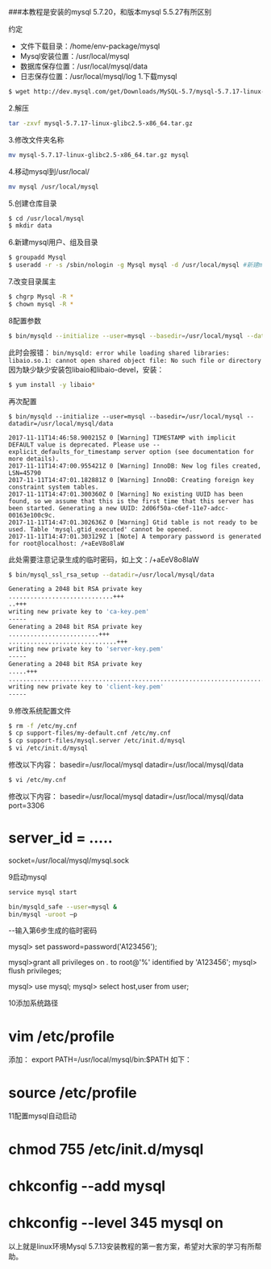 ###本教程是安装的mysql 5.7.20，和版本mysql 5.5.27有所区别

约定
- 文件下载目录：/home/env-package/mysql
- Mysql安装位置：/usr/local/mysql
- 数据库保存位置：/usr/local/mysql/data
- 日志保存位置：/usr/local/mysql/log
1.下载mysql
```bash
$ wget http://dev.mysql.com/get/Downloads/MySQL-5.7/mysql-5.7.17-linux-glibc2.5-x86_64.tar.gz
```
2.解压
```bash
tar -zxvf mysql-5.7.17-linux-glibc2.5-x86_64.tar.gz
```
3.修改文件夹名称
```bash
mv mysql-5.7.17-linux-glibc2.5-x86_64.tar.gz mysql
```
4.移动mysql到/usr/local/
```bash
mv mysql /usr/local/mysql
``` 
5.创建仓库目录
```bash
$ cd /usr/local/mysql
$ mkdir data
```
6.新建mysql用户、组及目录
```bash
$ groupadd Mysql
$ useradd -r -s /sbin/nologin -g Mysql mysql -d /usr/local/mysql #新建msyql用户禁止登录shell
```
7.改变目录属主
```bash
$ chgrp Mysql -R *
$ chown mysql -R *
```
8配置参数
```bash
$ bin/mysqld --initialize --user=mysql --basedir=/usr/local/mysql --datadir=/usr/local/mysql/data
```
此时会报错：
`bin/mysqld: error while loading shared libraries: libaio.so.1: cannot open shared object file: No such file or directory`
因为缺少缺少安装包libaio和libaio-devel，安装：
```bash
$ yum install -y libaio*
```
再次配置
```
$ bin/mysqld --initialize --user=mysql --basedir=/usr/local/mysql --datadir=/usr/local/mysql/data

2017-11-11T14:46:58.900215Z 0 [Warning] TIMESTAMP with implicit DEFAULT value is deprecated. Please use --explicit_defaults_for_timestamp server option (see documentation for more details).
2017-11-11T14:47:00.955421Z 0 [Warning] InnoDB: New log files created, LSN=45790
2017-11-11T14:47:01.182881Z 0 [Warning] InnoDB: Creating foreign key constraint system tables.
2017-11-11T14:47:01.300360Z 0 [Warning] No existing UUID has been found, so we assume that this is the first time that this server has been started. Generating a new UUID: 2d06f50a-c6ef-11e7-adcc-00163e100c9c.
2017-11-11T14:47:01.302636Z 0 [Warning] Gtid table is not ready to be used. Table 'mysql.gtid_executed' cannot be opened.
2017-11-11T14:47:01.303129Z 1 [Note] A temporary password is generated for root@localhost: /+aEeV8o8laW
```
此处需要注意记录生成的临时密码，如上文：/+aEeV8o8laW

```bash
$ bin/mysql_ssl_rsa_setup --datadir=/usr/local/mysql/data

Generating a 2048 bit RSA private key
.............................+++
..+++
writing new private key to 'ca-key.pem'
-----
Generating a 2048 bit RSA private key
.........................+++
..............................+++
writing new private key to 'server-key.pem'
-----
Generating a 2048 bit RSA private key
.....+++
.................................................................................................................................+++
writing new private key to 'client-key.pem'
-----
```
9.修改系统配置文件
```bash
$ rm -f /etc/my.cnf
$ cp support-files/my-default.cnf /etc/my.cnf
$ cp support-files/mysql.server /etc/init.d/mysql
$ vi /etc/init.d/mysql
```
修改以下内容：
basedir=/usr/local/mysql
datadir=/usr/local/mysql/data
```bash
$ vi /etc/my.cnf
```
修改以下内容：
basedir=/usr/local/mysql
datadir=/usr/local/mysql/data
port=3306
# server_id = .....
socket=/usr/local/mysql/mysql.sock



9启动mysql
```bash
service mysql start
```
```bash
bin/mysqld_safe --user=mysql &
bin/mysql -uroot –p
```
--输入第6步生成的临时密码


mysql> set password=password('A123456');

mysql>grant all privileges on *.* to root@'%' identified by 'A123456';
mysql> flush privileges;

mysql> use mysql;
mysql> select host,user from user;

10添加系统路径
# vim /etc/profile
添加：
export PATH=/usr/local/mysql/bin:$PATH
如下：

# source /etc/profile
11配置mysql自动启动
# chmod 755 /etc/init.d/mysql
# chkconfig --add mysql
# chkconfig --level 345 mysql on
以上就是linux环境Mysql 5.7.13安装教程的第一套方案，希望对大家的学习有所帮助。